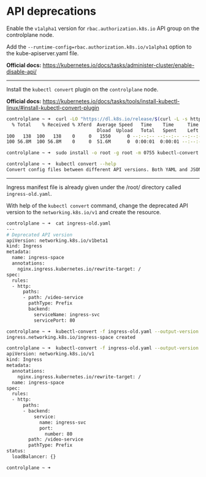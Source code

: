 # API deprecations

Enable the `v1alpha1` version for `rbac.authorization.k8s.io` API group on the controlplane node.

Add the `--runtime-config=rbac.authorization.k8s.io/v1alpha1` option to the kube-apiserver.yaml file.

**Official docs:** https://kubernetes.io/docs/tasks/administer-cluster/enable-disable-api/

---

Install the `kubectl convert` plugin on the `controlplane` node.

**Official docs:** https://kubernetes.io/docs/tasks/tools/install-kubectl-linux/#install-kubectl-convert-plugin

```bash
controlplane ~ ➜  curl -LO "https://dl.k8s.io/release/$(curl -L -s https://dl.k8s.io/release/stable.txt)/bin/linux/amd64/kubectl-convert"
  % Total    % Received % Xferd  Average Speed   Time    Time     Time  Current
                                 Dload  Upload   Total   Spent    Left  Speed
100   138  100   138    0     0   1550      0 --:--:-- --:--:-- --:--:--  1568
100 56.8M  100 56.8M    0     0  51.6M      0  0:00:01  0:00:01 --:--:-- 62.6M

controlplane ~ ➜  sudo install -o root -g root -m 0755 kubectl-convert /usr/local/bin/kubectl-convert

controlplane ~ ➜  kubectl convert --help
Convert config files between different API versions. Both YAML and JSON formats are accepted.
```

---

Ingress manifest file is already given under the /root/ directory called `ingress-old.yaml`.

With help of the `kubectl convert` command, change the deprecated API version to the `networking.k8s.io/v1` and create the resource.

```bash
controlplane ~ ➜  cat ingress-old.yaml 
---
# Deprecated API version
apiVersion: networking.k8s.io/v1beta1
kind: Ingress
metadata:
  name: ingress-space
  annotations:
    nginx.ingress.kubernetes.io/rewrite-target: /
spec:
  rules:
  - http:
      paths:
      - path: /video-service
        pathType: Prefix
        backend:
          serviceName: ingress-svc
          servicePort: 80

controlplane ~ ➜  kubectl-convert -f ingress-old.yaml --output-version networking.k8s.io/v1 | kubectl apply -f -
ingress.networking.k8s.io/ingress-space created

controlplane ~ ➜  kubectl-convert -f ingress-old.yaml --output-version networking.k8s.io/v1
apiVersion: networking.k8s.io/v1
kind: Ingress
metadata:
  annotations:
    nginx.ingress.kubernetes.io/rewrite-target: /
  name: ingress-space
spec:
  rules:
  - http:
      paths:
      - backend:
          service:
            name: ingress-svc
            port:
              number: 80
        path: /video-service
        pathType: Prefix
status:
  loadBalancer: {}

controlplane ~ ➜  
```

